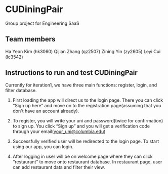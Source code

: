 # CUDiningPair
Group project for Engineering SaaS

## Team members
Ha Yeon Kim (hk3060)
Qijian Zhang (qz2507)
Zining Yin (zy2605)
Leyi Cui (lc3542)

## Instructions to run and test CUDiningPair
Currently for iteration1, we have three main functions: register, login, and filter database.

1. First loading the app will direct us to the login page. There you can click “Sign up here” and move on to the registration page(assuming that you don't have an account already).

2. To register, you will write your uni and password(twice for confirmation) to sign up. You click “Sign up” and you will get a verification code through your email(your_uni@columbia.edu)

3. Successfully verified user will be redirected to the login page. To start using our app, you can login. 

4. After logging in user will be on welcome page where they can click “restaurant” to move onto restaurant database. In restaurant page, user can add restaurant data and filter their view. 
